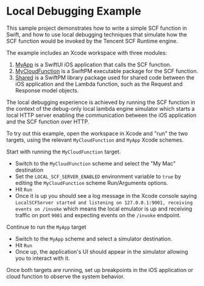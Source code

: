 # Local Debugging Example

This sample project demonstrates how to write a simple SCF function in Swift,
and how to use local debugging techniques that simulate how the SCF function
would be invoked by the Tencent SCF Runtime engine.

The example includes an Xcode workspace with three modules:

1. [MyApp](MyApp) is a SwiftUI iOS application that calls the SCF function.
2. [MyCloudFunction](MyCloudFunction) is a SwiftPM executable package for the SCF function.
3. [Shared](Shared) is a SwiftPM library package used for shared code between the iOS application and the Lambda function,
such as the Request and Response model objects.

The local debugging experience is achieved by running the SCF function in the context of the
debug-only local lambda engine simulator which starts a local HTTP server enabling the communication
between the iOS application and the SCF function over HTTP.

To try out this example, open the workspace in Xcode and "run" the two targets,
using the relevant `MyCloudFunction` and `MyApp` Xcode schemes.

Start with running the `MyCloudFunction` target.
* Switch to the `MyCloudFunction` scheme and select the "My Mac" destination
* Set the `LOCAL_SCF_SERVER_ENABLED` environment variable to `true` by editing the `MyCloudFunction` scheme Run/Arguments options.
* Hit `Run`
* Once it is up you should see a log message in the Xcode console saying
`LocalSCFServer started and listening on 127.0.0.1:9001, receiving events on /invoke`
which means the local emulator is up and receiving traffic on port `9001` and expecting events on the `/invoke` endpoint.

Continue to run the `MyApp` target
* Switch to the `MyApp` scheme and select a simulator destination.
* Hit `Run`
* Once up, the application's UI should appear in the simulator allowing you
to interact with it.

Once both targets are running, set up breakpoints in the iOS application or cloud function to observe the system behavior.
